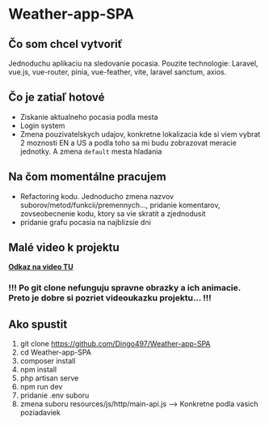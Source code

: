 # Weather-app-SPA

## Čo som chcel vytvoriť
Jednoduchu aplikaciu na sledovanie pocasia. Pouzite technologie: Laravel, vue.js, vue-router, pinia, vue-feather, vite, laravel sanctum, axios.

## Čo je zatiaľ hotové
- Ziskanie aktualneho pocasia podla mesta
- Login system
- Zmena pouzivatelskych udajov, konkretne lokalizacia kde si viem vybrat 2 moznosti EN a US a podla toho sa mi budu zobrazovat meracie jednotky. A zmena `default` mesta hladania

## Na čom momentálne pracujem
- Refactoring kodu. Jednoducho zmena nazvov suborov/metod/funkcii/premennych..., pridanie komentarov, zovseobecnenie kodu, ktory sa vie skratit a zjednodusit
- pridanie grafu pocasia na najblizsie dni

## Malé video k projektu
**[Odkaz na video TU](https://drive.google.com/drive/folders/1FzPYpKg9ivi6aB7KHwdy9mBMLd43GZqY?usp=sharing)**
### !!! Po git clone nefunguju spravne obrazky a ich animacie. Preto je dobre si pozriet videoukazku projektu... !!!

## Ako spustit
1. git clone https://github.com/Dingo497/Weather-app-SPA
2. cd Weather-app-SPA
3. composer install
4. npm install
5. php artisan serve
6. npm run dev
7. pridanie .env suboru
8. zmena suboru resources/js/http/main-api.js --> Konkretne podla vasich poziadaviek
